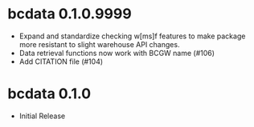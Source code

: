 # bcdata 0.1.0.9999

* Expand and standardize checking w[ms]f features to make package more resistant to slight warehouse API changes. 
* Data retrieval functions now work with BCGW name (#106)
* Add CITATION file (#104)

# bcdata 0.1.0

* Initial Release
